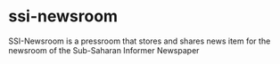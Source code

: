 ssi-newsroom
============
SSI-Newsroom is a pressroom that stores and shares news item for the newsroom of the Sub-Saharan Informer Newspaper
